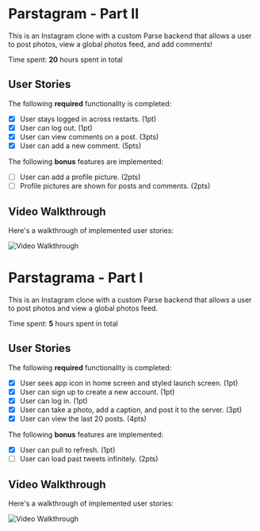 # Parstagram - Part II

This is an Instagram clone with a custom Parse backend that allows a user to post photos, view a global photos feed, and add comments!

Time spent: **20** hours spent in total

## User Stories

The following **required** functionality is completed:

- [x] User stays logged in across restarts. (1pt)
- [x] User can log out. (1pt)
- [x] User can view comments on a post. (3pts)
- [x] User can add a new comment. (5pts)

The following **bonus** features are implemented:

- [ ] User can add a profile picture. (2pts)
- [ ] Profile pictures are shown for posts and comments. (2pts)

## Video Walkthrough

Here's a walkthrough of implemented user stories:

<img src='https://user-images.githubusercontent.com/32272045/69526803-9d4ae700-0f30-11ea-8092-b1d3d57ee713.gif' title='Video Walkthrough' width='' alt='Video Walkthrough' />

# Parstagrama - Part I

This is an Instagram clone with a custom Parse backend that allows a user to post photos and view a global photos feed.

Time spent: **5** hours spent in total

## User Stories

The following **required** functionality is completed:

- [x] User sees app icon in home screen and styled launch screen. (1pt)
- [x] User can sign up to create a new account. (1pt)
- [x] User can log in. (1pt)
- [x] User can take a photo, add a caption, and post it to the server. (3pt)
- [x] User can view the last 20 posts. (4pts)

The following **bonus** features are implemented:

- [x] User can pull to refresh. (1pt)
- [ ] User can load past tweets infinitely. (2pts)

## Video Walkthrough

Here's a walkthrough of implemented user stories:

<img src='https://user-images.githubusercontent.com/32272045/69611128-c2a02980-0ff2-11ea-964d-39324933d291.gif' title='Video Walkthrough' width='' alt='Video Walkthrough' />
